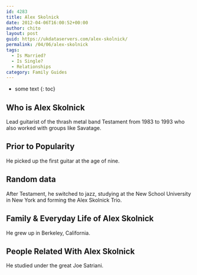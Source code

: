 ```yaml
---
id: 4283
title: Alex Skolnick
date: 2012-04-06T16:00:52+00:00
author: chito
layout: post
guid: https://ukdataservers.com/alex-skolnick/
permalink: /04/06/alex-skolnick
tags:
  - Is Married?
  - Is Single?
  - Relationships
category: Family Guides
---
```


* some text
{: toc}
          
          
## Who is  Alex Skolnick
                  
                  
                  
Lead guitarist of the thrash metal band Testament from 1983 to 1993 who also worked with groups like Savatage.
                  
                
                
                
## Prior to Popularity 
                  
                  
                  
He picked up the first guitar at the age of nine.
                  
                
                
                
## Random data 
                  
                  
                  
After Testament, he switched to jazz, studying at the New School University in New York and forming the Alex Skolnick Trio.
                  
                
                
                
## Family & Everyday Life of Alex Skolnick
                  
                  
                  
He grew up in Berkeley, California.
                  
                
                
                
## People Related With  Alex Skolnick
                  
                  
                  
He studied under the great Joe Satriani.
                  
                
              
            
          
          
          
    
    
  
